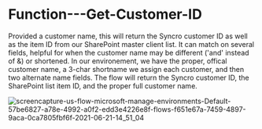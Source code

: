 # Function---Get-Customer-ID
Provided a customer name, this will return the Syncro customer ID as well as the item ID from our SharePoint master client list.  It can match on several fields, helpful for when the customer name may be different ('and' instead of &) or shortened.  In our environement, we have the proper, offical customer name, a 3-char shortname we assign each customer, and then two alternate name fields.
The flow will return the Syncro customer ID, the SharePoint list item ID, and the proper full customer name.


![screencapture-us-flow-microsoft-manage-environments-Default-57be6827-a78e-4992-a0f2-edd3e4226e8f-flows-f651e67a-7459-4897-9aca-0ca7805fbf6f-2021-06-21-14_51_04](https://user-images.githubusercontent.com/49880736/122813368-e2680400-d2a0-11eb-8f0b-a32b586faea7.png)

